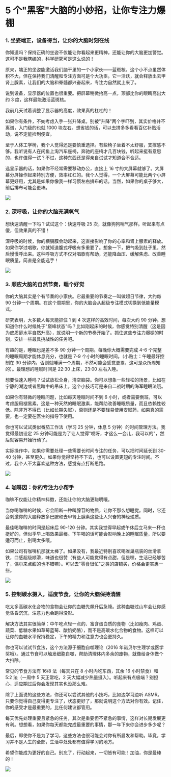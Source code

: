 # 5 个"黑客"大脑的小妙招，让你专注力爆棚

### 1. 坐姿端正，设备得当，让你的大脑时刻在线

你知道吗？保持正确的坐姿不仅能让你看起来更精神，还能让你的大脑更加警觉。这可不是我瞎编的，科学研究可是这么说的！

原来，端正的坐姿能激活我们脑干里的一个小家伙——蓝斑核。这个小不点虽然体积不大，但在保持我们清醒和专注方面可是个大功臣。它一活跃，就会释放出去甲肾上腺素，让我们的大脑和脊髓都兴奋起来，专注力自然就上来了。

说到设备，显示器的位置也很重要。把屏幕稍微抬高一点，顶部比你的眼睛高出大约 3 度，这样最能激活蓝斑核。

我前几天试着调整了显示器的高度，效果真的杠杠的！

如果你有条件，不妨考虑入手一张升降桌。别被"升降"两个字吓到，其实价格并不离谱，入门级的也就 1000 块左右。想省钱的话，可以去拼多多看看百亿补贴活动，说不定能捡到便宜。

至于人体工学椅，我个人觉得还是要慎重选择。有些椅子坐着不太舒服，支撑感不够。我听说有人在闲鱼上淘汽车座椅，奔驰的座椅才几百块钱，听起来挺有意思的，也许值得一试？不过，这种东西还是得亲自试试才知道合不合适。

选显示器的话，如果你不经常需要移动办公，直接上 16 寸的大屏幕就够了。大屏幕分屏操作起来特别方便，效率杠杠的。我个人觉得，一个大屏幕可能比两个小屏幕更好用，尤其是如果你像我一样习惯左右排布的话。当然，如果你的桌子够大，前后排布可能会更棒。

![](https://secure2.wostatic.cn/static/6mQXdmHwrZN5tqme1KKbyJ/image.png?auth_key=1726072541-dxx4Z1ma3LRUpPVA1MLmXv-0-844450e74814da9ae7e907d808549341)

### 2. 深呼吸，让你的大脑充满氧气

想快速清醒一下吗？试试这个：快速呼吸 25 次，就像狗狗喘气那样。听起来有点傻，但效果真的不错！

深呼吸的时候，你的横膈膜会动起来，这直接影响了你的心率和肾上腺素的释放。如果你学过唱歌，你就知道腹式呼吸有多重要了。想象一下，把气吸到肚子里，然后慢慢呼出来。这种呼吸方式不仅对唱歌有帮助，还能降血压、缓解焦虑、改善睡眠质量，简直是全能选手！

![](https://secure2.wostatic.cn/static/oaNW4ecp7z5it5wJTBEAza/image.png?auth_key=1726072541-ducyw7FbJfJJ6AFb4Ffxbk-0-f615fade9e11af2b8e29b980d5c79eb8)

### 3. 顺应大脑的自然节奏，睡个好觉

你的大脑其实是个有节奏的小家伙。它最重要的节奏之一叫做超日节律，大约每 90 分钟一个周期。在这个周期里，你的大脑会从超级专注模式切换到低能量模式。

研究表明，大多数人每天能抓住 1 到 4 次这样的高效时间，每次大约 90 分钟。想知道你什么时候处于"巅峰状态"吗？比如刚起床的时候，你感觉特别清醒（这是因为皮质醇水平自然升高），就说明一个新的节奏开始了。抓住这些专注力爆棚的时刻，安排一些最具挑战性的任务吧。

有趣的是，睡眠也是差不多 90 分钟一个周期。每晚你大概需要完成 4-6 个完整的睡眠周期才能休息充分，也就是 7-9 个小时的睡眠时间。（小贴士：午睡最好控制在 30 分钟内，否则就睡满一个周期，不然可能会感觉更累，这可是众所周知的）。最理想的睡眠时间是 22:30 上床，23:00 左右入睡。

想要快速入睡吗？试试放松全身，清空脑袋。你可以想象一些轻松的场景，比如在宁静的湖边或者黑暗中的吊床上。这个小技巧可是来自二战时期的海军睡眠法哦。

如果你有轻微的睡眠问题，比如每天睡眠时间不到 6 小时，或者需要倒班，可以考虑服用褪黑素。这是一种天然的睡眠激素，能帮助改善睡眠质量，而且依赖性较低。除非万不得已（比如长期失眠），否则还是不要轻易使用安眠药，如果真的需要，也一定要在医生的指导下使用。

你也可以试试类似番茄工作法（学习 25 分钟，休息 5 分钟）的时间管理方法。我觉得最初设定 25 分钟可能是为了让人觉得"哎呀，才这么一会儿，我可以的"，然后就容易开始行动了。

实际操作中，如果你需要处理一些需要长时间专注的任务，可以把时间延长到 30-40 分钟，甚至更久。如果你觉得坚持不下去，也可以设置更短的专注时间。不过，我个人不太喜欢这种方法，感觉有点打断思路。

![](https://secure2.wostatic.cn/static/5vjS2ScXK7ZYcx872aoMiw/image.png?auth_key=1726072541-aX4jksKuYzoKENYCWMs38a-0-7e7376961d189cadfe5a5699b461b102)

### 4. 咖啡因：你的专注力小帮手

咖啡不仅能让你精神抖擞，还能让你的大脑更聪明哦。

当你喝咖啡的时候，它会阻断一种叫腺苷的物质，让你不那么想睡觉。同时，它还会刺激你的大脑释放多巴胺和去甲肾上腺素这些让人兴奋的神经递质。

最佳喝咖啡的时间是起床后 90-120 分钟。其实我觉得早起或午休后立马来一杯也挺好的，但似乎早上喝效果最棒。下午喝的话可能会影响晚上的睡眠质量，所以要适可而止，别喝太多哦。

如果公司有咖啡机那就太棒了。如果没有，我最近特别喜欢喝雀巢瓶装的丝滑拿铁，口感超级顺滑，味道也很赞（有些人可能觉得有点甜，但是嘿，生活已经够苦了，偶尔来点甜的也不错嘛）。可以去"零食很忙"之类的店铺买，价格会更实惠一些。

![](https://secure2.wostatic.cn/static/pauYFu18866LwdRnZKNUo3/image.png?auth_key=1726072541-f9enXzHGnsQB1okfysikCj-0-c378d04c2bb1ac9dc3673ed18c077e7b)

### 5. 控制碳水摄入，适度节食，让你的大脑保持清醒

吃太多高碳水化合物的食物会让你的血糖先飙升后急降。这种血糖过山车会让你感觉昏昏沉沉，注意力也会跑得没影。

解决方法其实很简单：中午吃点轻一点的、富含蛋白质的食物（比如瘦肉、鸡蛋、蔬菜、低糖水果如草莓蓝莓、酸奶奶酪），而不是高碳水化合物的食物。这样可以让你的血糖水平保持稳定，下午的精力和注意力也会更持久。

你也可以试试节食法，这个方法源于细胞自噬理论（2016 年诺贝尔生理学或医学奖哦）。通过节食可以触发细胞自噬，帮助清理体内多余的废物，就像给身体做个大扫除。

常见的节食方法有 16/8 法（每天只在 8 小时内吃东西，其余 16 小时禁食）和 5:2 法（一周中 5 天正常吃，2 天大幅减少热量摄入）。听起来有点极端？别担心，适应期过后你会发现其实也没那么难。

除了上面说的这些方法，你还可以尝试其他的小技巧，比如边学习边听 ASMR。只要你觉得自己变得更专注了，状态更好了，那就说明这个方法对你有效。记住，你的感受才是最重要的，比任何建议都管用。

每天优先处理重要且紧急的任务，其次是重要但不紧急的事情，这样对长期发展更有利。想想看，如果你每天都能完成最重要的事情，那一年下来你会进步多少呢？

最后，即使你不是为了学习，这些方法也很可能会对你有所启发和帮助。毕竟，学习并不是人生的全部，生活中处处都有值得学习的地方。

希望你能成为更好的自己。别忘了，行动起来，一切皆有可能！加油，你是最棒的！

![](https://secure2.wostatic.cn/static/kHZaZFjDk1QvuUfwwnREtj/image.png?auth_key=1726072541-7Upe7UX1hGvzVv824BC4Gj-0-f393985c041c2c7012bbb6148495c8ec)
